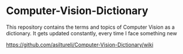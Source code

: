 # Computer-Vision-Dictionary  
This repository contains the terms and topics of Computer Vision as a dictionary. It gets updated constantly, every time I face something new  

https://github.com/asiltureli/Computer-Vision-Dictionary/wiki
